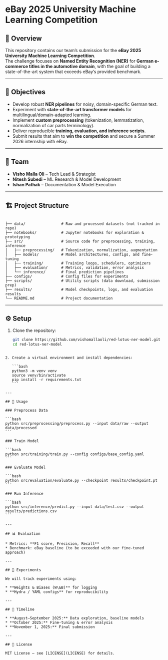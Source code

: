 
# eBay 2025 University Machine Learning Competition

## 📌 Overview
This repository contains our team’s submission for the **eBay 2025 University Machine Learning Competition**.  
The challenge focuses on **Named Entity Recognition (NER)** for **German e-commerce titles in the automotive domain**, with the goal of building a state-of-the-art system that exceeds eBay’s provided benchmark.

---

## 🎯 Objectives
- Develop robust **NER pipelines** for noisy, domain-specific German text.  
- Experiment with **state-of-the-art transformer models** for multilingual/domain-adapted learning.  
- Implement **custom preprocessing** (tokenization, lemmatization, normalization of car parts terminology).  
- Deliver reproducible **training, evaluation, and inference scripts**.  
- Submit results that aim to **win the competition** and secure a Summer 2026 internship with eBay.

---

## 👥 Team
- **Visho Malla Oli** – Tech Lead & Strategist  
- **Nitesh Subedi** – ML Research & Model Development  
- **Ishan Pathak** – Documentation & Model Execution  

---

## 🏗️ Project Structure
```

├── data/                # Raw and processed datasets (not tracked in repo)
├── notebooks/           # Jupyter notebooks for exploration & prototyping
├── src/                 # Source code for preprocessing, training, inference
│   ├── preprocessing/   # Tokenization, normalization, augmentation
│   ├── models/          # Model architectures, configs, and fine-tuning
│   ├── training/        # Training loops, schedulers, optimizers
│   ├── evaluation/      # Metrics, validation, error analysis
│   └── inference/       # Final prediction pipelines
├── configs/             # Config files for experiments
├── scripts/             # Utility scripts (data download, submission prep)
├── results/             # Model checkpoints, logs, and evaluation results
└── README.md            # Project documentation

````

---

## ⚙️ Setup
1. Clone the repository:
   ```bash
   git clone https://github.com/vishomallaoli/red-lotus-ner-model.git
   cd red-lotus-ner-model
````

2. Create a virtual environment and install dependencies:

   ```bash
   python3 -m venv venv
   source venv/bin/activate
   pip install -r requirements.txt
   ```

---

## 🚀 Usage

### Preprocess Data

```bash
python src/preprocessing/preprocess.py --input data/raw --output data/processed
```

### Train Model

```bash
python src/training/train.py --config configs/base_config.yaml
```

### Evaluate Model

```bash
python src/evaluation/evaluate.py --checkpoint results/checkpoint.pt
```

### Run Inference

```bash
python src/inference/predict.py --input data/test.csv --output results/predictions.csv
```

---

## 📊 Evaluation

* Metrics: **F1 score, Precision, Recall**
* Benchmark: eBay baseline (to be exceeded with our fine-tuned approach)

---

## 🧪 Experiments

We will track experiments using:

* **Weights & Biases (W\&B)** for logging
* **Hydra / YAML configs** for reproducibility

---

## 📅 Timeline

* **August–September 2025:** Data exploration, baseline models
* **October 2025:** Fine-tuning & error analysis
* **November 1, 2025:** Final submission

---

## 📜 License

MIT License – see [LICENSE](LICENSE) for details.
